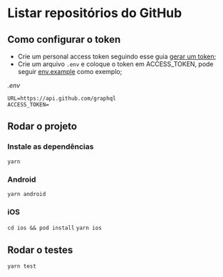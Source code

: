 # Listar repositórios do GitHub

## Como configurar o token

-   Crie um personal access token seguindo esse guia [gerar um token](https://docs.github.com/pt/graphql/guides/forming-calls-with-graphql#authenticating-with-graphql);
-   Crie um arquivo `.env` e coloque o token em ACCESS_TOKEN, pode seguir [env.example](/.env.example) como exemplo;

_.env_

```
URL=https://api.github.com/graphql
ACCESS_TOKEN=
```

## Rodar o projeto

### Instale as dependências

`yarn`

### Android

`yarn android`

### iOS

`cd ios && pod install`
`yarn ios`

## Rodar o testes

`yarn test`
